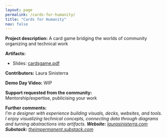 ```yaml
---
layout: page
permalink: /cards-for-humanity/
title: "Cards for Humanity"
nav: false
---
```


**Project description:**
A card game bridging the worlds of community organizing and technical work

**Artifacts:**

- Slides: [cardsgame.pdf](https://drive.google.com/file/d/15pzClGN3hSVBCrGO8CYk4FTh27K6-7Z-/view?usp=drive_link)

**Contributors:**
Laura Sinisterra

**Demo Day Video:**
WIP

**Support requested from the community:**  
Mentorship/expertise, publicising your work

**Further comments:**  
_I’m a designer with experience building visuals, decks, websites, and tools. I enjoy visualizing technical concepts, connecting data through diagrams and turning abstractions into artifacts._
_**Website:** [laurasinisterra.com](https://laurasinisterra.com)_  
_**Substack:** [theimpermanent.substack.com](https://theimpermanent.substack.com)_
